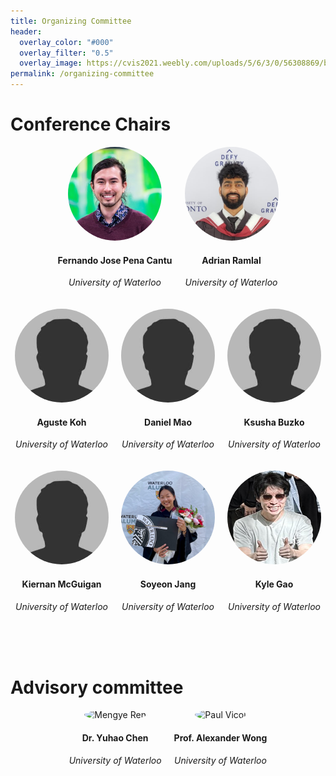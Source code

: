```yaml
---
title: Organizing Committee
header:
  overlay_color: "#000"
  overlay_filter: "0.5"
  overlay_image: https://cvis2021.weebly.com/uploads/5/6/3/0/56308869/background-images/236520036.jpg
permalink: /organizing-committee
---
```



# Conference Chairs

<div style="display: flex; flex-wrap: wrap; justify-content: center; gap: 20px; text-align: center;">

  <div>
    <img src="assets/images/cochairs/FernandoPena.jpg" alt="Fernando Cantu" style="border-radius: 50%; width: 150px; height: 150px;">
    <h4>Fernando Jose Pena Cantu</h4>
    <p><i>University of Waterloo</i></p>
  </div>

  <div>
    <img src="assets/images/cochairs/AdrianRamlal.jpg" alt="Adrian Ramlal" style="border-radius: 50%; width: 150px; height: 150px;">
    <h4>Adrian Ramlal</h4>
    <p><i>University of Waterloo</i></p>
  </div>

  <div>
    <img src="assets/images/cochairs/bio-photo.jpg" alt="Aguste Koh" style="border-radius: 50%; width: 150px; height: 150px;">
    <h4>Aguste Koh</h4>
    <p><i>University of Waterloo</i></p>
  </div>

  <div>
    <img src="assets/images/cochairs/bio-photo.jpg" alt="Daniel Mao" style="border-radius: 50%; width: 150px; height: 150px;">
    <h4>Daniel Mao</h4>
    <p><i>University of Waterloo</i></p>
  </div>

  <div>
    <img src="assets/images/cochairs/bio-photo.jpg" alt="Ksusha Buzko" style="border-radius: 50%; width: 150px; height: 150px;">
    <h4>Ksusha Buzko</h4>
    <p><i>University of Waterloo</i></p>
  </div>

  <div>
    <img src="assets/images/cochairs/bio-photo.jpg" alt="Kiernan McGuigan" style="border-radius: 50%; width: 150px; height: 150px;">
    <h4>Kiernan McGuigan</h4>
    <p><i>University of Waterloo</i></p>
  </div>

  <div>
    <img src="assets/images/cochairs/SoyeonJang.jpg" alt="Soyeon Jang" style="border-radius: 50%; width: 150px; height: 150px;">
    <h4>Soyeon Jang</h4>
    <p><i>University of Waterloo</i></p>
  </div>

  <div>
    <img src="assets/images/cochairs/KyleGao.jpg" alt="Kyle Gao" style="border-radius: 50%; width: 150px; height: 150px;">
    <h4>Kyle Gao</h4>
    <p><i>University of Waterloo</i></p>
  </div>

</div>

<br>
<br>
<br>

# Advisory committee

<div style="display: flex; flex-wrap: wrap; justify-content: center; gap: 20px; text-align: center;">

<div>
  <img src="assets/images/yuhao.jpg" alt="Mengye Ren" style="border-radius: 50%; width: 150px; height: 150px;">
  <h4>Dr. Yuhao Chen</h4>
  <p><i>University of Waterloo</i></p>
</div>

<div>
  <img src="assets/images/alexwong.jpg" alt="Paul Vicol" style="border-radius: 50%; width: 150px; height: 150px;">
  <h4>Prof. Alexander Wong </h4>
  <p><i>University of Waterloo</i></p>
</div>

<!-- <div>
  <img src="assets/images/nickpellegrino.jpg" alt="Naila Murray" style="border-radius: 50%; width: 150px; height: 150px;">
  <h4>Nicholas Pellegrino</h4>
  <p><i>University of Waterloo</i></p>
</div> -->


</div>




